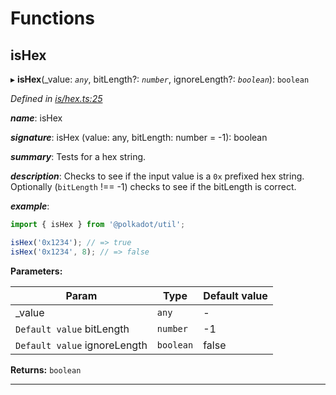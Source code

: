 

# Functions

<a id="ishex"></a>

##  isHex

▸ **isHex**(_value: *`any`*, bitLength?: *`number`*, ignoreLength?: *`boolean`*): `boolean`

*Defined in [is/hex.ts:25](https://github.com/polkadot-js/common/blob/02d4155/packages/util/src/is/hex.ts#L25)*

*__name__*: isHex

*__signature__*: isHex (value: any, bitLength: number = -1): boolean

*__summary__*: Tests for a hex string.

*__description__*: Checks to see if the input value is a `0x` prefixed hex string. Optionally (`bitLength` !== -1) checks to see if the bitLength is correct.

*__example__*:   

```javascript
import { isHex } from '@polkadot/util';

isHex('0x1234'); // => true
isHex('0x1234', 8); // => false
```

**Parameters:**

| Param | Type | Default value |
| ------ | ------ | ------ |
| _value | `any` | - |
| `Default value` bitLength | `number` |  -1 |
| `Default value` ignoreLength | `boolean` | false |

**Returns:** `boolean`

___

